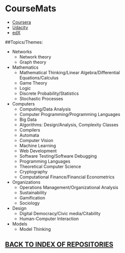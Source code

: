 CourseMats
==========
* [Coursera](https://github.com/antiface/CourseMats/tree/master/Coursera)
* [Udacity](https://github.com/antiface/CourseMats/tree/master/Udacity)
* [edX](https://github.com/antiface/CourseMats/tree/master/edX)

##Topics/Themes:

- Networks
  - Network theory
  - Graph theory
- Mathematics
  - Mathematical Thinking/Linear Algebra/Differential Equations/Calculus
  - Game Theory
  - Logic
  - Discrete Probability/Statistics
  - Stochastic Processes
- Computers
  - Computing/Data Analysis
  - Computer Programming/Programming Languages
  - Big Data
  - Algorithms: Design/Analysis, Complexity Classes
  - Compilers
  - Automata
  - Computer Vision
  - Machine Learning
  - Web Development
  - Software Testing/Software Debugging
  - Programming Languages
  - Theoretical Computer Science
  - Cryptography
  - Computational Finance/Financial Econometrics
- Organizations
  - Operations Management/Organizational Analysis
  - Sustainability
  - Gamification
  - Sociology
- Design
  - Digital Democracy/Civic media/Citability
  - Human-Computer Interaction
- Models
  - Model Thinking

## [BACK TO INDEX OF REPOSITORIES](https://github.com/antiface/Index)
